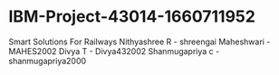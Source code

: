 #  IBM-Project-43014-1660711952
Smart Solutions For Railways
Nithyashree R - shreengai
Maheshwari  - MAHES2002
Divya T - Divya432002
Shanmugapriya c - shanmugapriya2000
